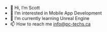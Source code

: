 - 👋 Hi, I’m Scott
- 👀 I’m interested in Mobile App Development
- 🌱 I’m currently learning Unreal Engine
- 📫 How to reach me info@pc-techs.ca

<!---
SPSKN/SPSKN is a ✨ special ✨ repository because its `README.md` (this file) appears on your GitHub profile.
You can click the Preview link to take a look at your changes.
--->
